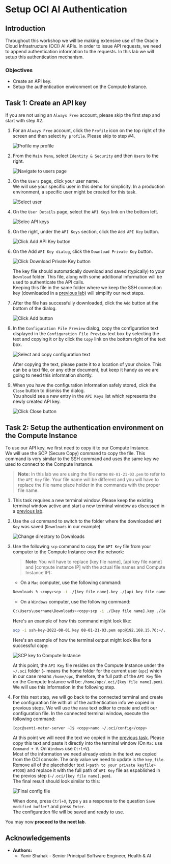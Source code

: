 # Setup OCI AI Authentication

## Introduction

Throughout this workshop we will be making extensive use of the Oracle Cloud Infrastructure (OCI) AI APIs. In order to issue API requests, we need to append authentication information to the requests. In this lab we will setup this authentication mechanism.

### Objectives

* Create an API key.
* Setup the authentication environment on the Compute Instance.

## Task 1: Create an API key

If you are not using an `Always Free` account, please skip the first step and start with step #2.

1. For an `Always Free` account, click the `Profile` icon on the top right of the screen and then select `My profile`. Please skip to step #4.

    ![Profile my profile](images/profile-my-profile.png "profile my profile")

2. From the `Main Menu`, select `Identity & Security` and then `Users` to the right.

    ![Navigate to users page](images/navigate-to-users-page.png "Navigate to users page")

3. On the `Users` page, click your user name.  
We will use your specific user in this demo for simplicity. In a production environment, a specific user might be created for this task.

    ![Select user](images/select-user.png "Select user")

4. On the `User Details` page, select the `API Keys` link on the bottom left.

    ![Selec API keys](images/select-api-keys.png "Select API keys")

5. On the right, under the `API Keys` section, click the `Add API Key` button.

    ![Click Add API Key button](images/click-add-api-key-button.png "Click Add API Key button")

6. On the Add `API Key dialog`, click the `Download Private Key` button.

    ![Click Download Private Key button](images/click-download-private-key.png "Click Download Private Key button")

    The key file should automatically download and saved (typically) to your `Download` folder. This file, along with some additional information will be used to authenticate the API calls.  
    Keeping this file in the same folder where we keep the SSH connection key (downloaded in a [previous lab](?lab=create-and-connect-to-an-oci-compute-instance#Task1:CreateanOCIComputeInstance)) will simplify our next steps.

7. After the file has successfully downloaded, click the `Add` button at the bottom of the dialog.

    ![Click Add button](images/click-add-button.png "Click Add button")

8. In the `Configuration File Preview` dialog, copy the configuration text displayed in the `Configuration File Preview` text box by selecting the text and copying it or by click the `Copy` link on the bottom right of the text box.

    ![Select and copy configuration text](images/select-and-copy-configuration-text.png "Select and copy configuration text")

    After copying the text, please paste it to a location of your choice. This can be a text file, or any other document, but keep it handy as we are going to need this information shortly.

9. When you have the configuration information safely stored, click the `Close` button to dismiss the dialog.  
You should see a new entry in the `API Keys` list which represents the newly created API key.

    ![Click Close button](images/click-close-button.png "Click Close button")

## Task 2: Setup the authentication environment on the Compute Instance

To use our API key, we first need to copy it to our Compute Instance.  
We will use the SCP (Secure Copy) command to copy the file. This command is very similar to the SSH command and uses the same key we used to connect to the Compute Instance.

> **Note:** In this lab we are using the file name `08-01-21-03.pem` to refer to the `API Key` file. Your file name will be different and you will have to replace the file name place holder in the commands with the proper file name.

1. This task requires a new terminal window. Please keep the existing terminal window active and start a new terminal window as discussed in a [previous lab](?lab=create-and-connect-to-an-oci-compute-instance#Task2:ConnecttotheComputeInstanceusingSSH).
2. Use the `cd` command to switch to the folder where the downloaded `API Key` was saved (`Downloads` in our example).

    ![Change directory to Downloads](images/cd-downloads.png "Change directory to Downloads")

3. Use the following `scp` command to copy the `API Key` file from your computer to the Compute Instance over the network:

    > **Note:** You will have to replace [key file name], [api key file name] and [compute instance IP] with the actual file names and Compute Instance IP):

    * On a `Mac` computer, use the following command:

    ```bash
    Downloads % <copy>scp -i ./[key file name].key ./[api key file name].pem opc@[compute instance IP]:~/.oci</copy>
    ```

    * On a `Windows` computer, use the following command:

    ```bash
    C:\Users\username\Downloads><copy>scp -i ./[key file name].key ./[api key file name].pem opc@[compute instance IP]:~/.oci</copy>
    ```

    Here's an example of how this command might look like:

    ```bash
    scp -i ssh-key-2022-08-01.key 08-01-21-03.pem opc@192.168.15.76:~/.oci</copy>
    ```

    Here's an example of how the terminal output might look like for a successful copy:

    ![SCP key to Compute Instance](images/scp-key-to-compute-instance.png "SCP key to Compute Instance")

    At this point, the `API Key` file resides on the Compute Instance under the `~/.oci` folder (`~` means the home folder for the current user (`opc`) which in our case means `/home/opc`, therefore, the full path of the `API Key` file on the Compute Instance will be: `/home/opc/.oci/[key file name].pem`). We will use this information in the following step.

4. For this next step, we will go back to the connected terminal and create the configuration file with all of the authentication info we copied in previous steps. We will use the `nano` text editor to create and edit our configuration file.
In the connected terminal window, execute the following command:

    ```bash
    [opc@senti-meter-server ~]$ <copy>nano ~/.oci/config</copy>
    ```

    At this point we will need the text we copied in the [previous task](#Task1:CreateanAPIkey). Please copy this text and paste it directly into the terminal window (On `Mac` use `Command + V`. On `Windows` use `Ctrl+V`).  
    Most of the information we need already exists in the text we copied from the OCI console. The only value we need to update is the `key_file`. Remove all of the placeholder text (`<path to your private keyfile> #TODO`) and replace it with the full path of `API Key` file as espablished in the previos step (`~/.oci/[key file name].pem`).  
    The final result should look similar to this:

    ![Final config file](images/final-config-file.png "Final config file")

    When done, press `Ctrl+X`, type `y` as a response to the question `Save modified buffer?` and press `Enter`.  
    The configuration file will be saved and ready to use.

You may now **proceed to the next lab**.

## Acknowledgements

* **Authors:**
	* Yanir Shahak - Senior Principal Software Engineer, Health & AI